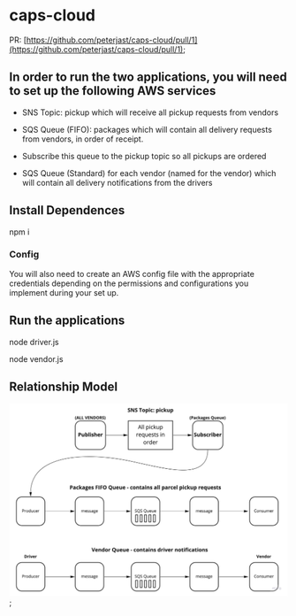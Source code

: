 # caps-cloud

PR: [https://github.com/peterjast/caps-cloud/pull/1](https://github.com/peterjast/caps-cloud/pull/1);

## In order to run the two applications, you will need to set up the following AWS services

* SNS Topic: pickup which will receive all pickup requests from vendors

* SQS Queue (FIFO): packages which will contain all delivery requests from vendors, in order of receipt.

* Subscribe this queue to the pickup topic so all pickups are ordered

* SQS Queue (Standard) for each vendor (named for the vendor) which will contain all delivery notifications from the drivers

## Install Dependences

npm i

### Config

You will also need to create an AWS config file with the appropriate credentials depending on the permissions and configurations you implement during your set up.

## Run the applications

node driver.js

node vendor.js

## Relationship Model

![no-cap-cloud](./assets/no-cap.jpg);